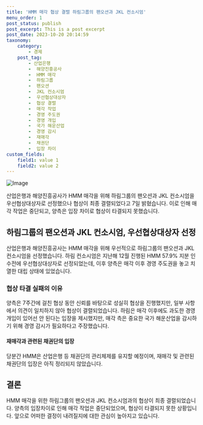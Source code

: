 ```yaml
---
title: 'HMM 매각 협상 결렬 하림그룹의 팬오션과 JKL 컨소시엄'
menu_order: 1
post_status: publish
post_excerpt: This is a post excerpt
post_date: 2023-10-20 20:14:59
taxonomy:
    category:
        - 경제
    post_tag:
        - 산업은행
        -  해양진흥공사
        -  HMM 매각
        -  하림그룹
        -  팬오션
        -  JKL 컨소시엄
        -  우선협상대상자
        -  협상 결렬
        -  매각 작업
        -  경영 주도권
        -  경영 개입
        -  국가 해운산업
        -  경영 감시
        -  재매각
        -  채권단
        -  입장 차이
custom_fields:
    field1: value 1
    field2: value 2
---
```


![Image](https://imgnews.pstatic.net/image/215/2024/02/07/A202402070001_1_20240207074601389.jpg?type=w647)


산업은행과 해양진흥공사가 HMM 매각을 위해 하림그룹의 팬오션과 JKL 컨소시엄을 우선협상대상자로 선정했으나 협상이 최종 결렬되었다고 7일 밝혔습니다. 이로 인해 매각 작업은 중단되고, 양측은 입장 차이로 협상이 타결되지 못했습니다.

## 하림그룹의 팬오션과 JKL 컨소시엄, 우선협상대상자 선정
산업은행과 해양진흥공사는 HMM 매각을 위해 우선적으로 하림그룹의 팬오션과 JKL 컨소시엄을 선정했습니다. 하림 컨소시엄은 지난해 12월 진행된 HMM 57.9% 지분 인수전에 우선협상대상자로 선정되었는데, 이후 양측은 매각 이후 경영 주도권을 놓고 치열한 대립 상태에 있었습니다.

### 협상 타결 실패의 이유
양측은 7주간에 걸친 협상 동안 신뢰를 바탕으로 성실히 협상을 진행했지만, 일부 사항에서 의견이 일치하지 않아 협상이 결렬되었습니다. 하림은 매각 이후에도 과도한 경영 개입이 있어선 안 된다는 입장을 제시했지만, 매각 측은 중요한 국가 해운산업을 감시하기 위해 경영 감시가 필요하다고 주장했습니다.

#### 재매각과 관련된 채권단의 입장
당분간 HMM은 산업은행 등 채권단의 관리체제를 유지할 예정이며, 재매각 및 관련된 채권단의 입장은 아직 정리되지 않았습니다.

## 결론
HMM 매각을 위한 하림그룹의 팬오션과 JKL 컨소시엄과의 협상이 최종 결렬되었습니다. 양측의 입장차이로 인해 매각 작업은 중단되었으며, 협상이 타결되지 못한 상황입니다. 앞으로 어떠한 결정이 내려질지에 대한 관심이 높아지고 있습니다.

